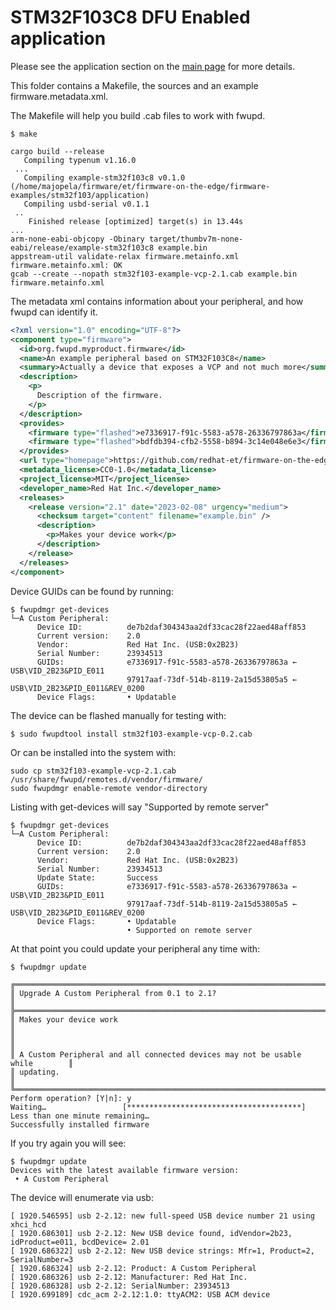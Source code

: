 # STM32F103C8 DFU Enabled application

Please see the application section on the [main page](../../#application) for more details.

This folder contains a Makefile, the sources and an example firmware.metadata.xml.

The Makefile will help you build .cab files to work with fwupd.

```
$ make

cargo build --release
   Compiling typenum v1.16.0
 ...
   Compiling example-stm32f103c8 v0.1.0 (/home/majopela/firmware/et/firmware-on-the-edge/firmware-examples/stm32f103/application)
   Compiling usbd-serial v0.1.1
 ..
    Finished release [optimized] target(s) in 13.44s
...
arm-none-eabi-objcopy -Obinary target/thumbv7m-none-eabi/release/example-stm32f103c8 example.bin
appstream-util validate-relax firmware.metainfo.xml
firmware.metainfo.xml: OK
gcab --create --nopath stm32f103-example-vcp-2.1.cab example.bin firmware.metainfo.xml
```

The metadata xml contains information about your peripheral, and how fwupd can identify it.
```xml
<?xml version="1.0" encoding="UTF-8"?>
<component type="firmware">
  <id>org.fwupd.myproduct.firmware</id>
  <name>An example peripheral based on STM32F103C8</name>
  <summary>Actually a device that exposes a VCP and not much more</summary>
  <description>
    <p>
      Description of the firmware.
    </p>
  </description>
  <provides>
    <firmware type="flashed">e7336917-f91c-5583-a578-26336797863a</firmware> <!-- USB\VID_2B23&PID_E011 -->
    <firmware type="flashed">bdfdb394-cfb2-5558-b894-3c14e048e6e3</firmware> <!-- USB\VID_2B23&PID_E011&REV_0001 -->
  </provides>
  <url type="homepage">https://github.com/redhat-et/firmware-on-the-edge/tree/main/firmware-examples/stm32f103</url>
  <metadata_license>CC0-1.0</metadata_license>
  <project_license>MIT</project_license>
  <developer_name>Red Hat Inc.</developer_name>
  <releases>
    <release version="2.1" date="2023-02-08" urgency="medium">
      <checksum target="content" filename="example.bin" />
      <description>
        <p>Makes your device work</p>
      </description>
    </release>
  </releases>
</component>
```

Device GUIDs can be found by running:

```
$ fwupdmgr get-devices
└─A Custom Peripheral:
      Device ID:          de7b2daf304343aa2df33cac28f22aed48aff853
      Current version:    2.0
      Vendor:             Red Hat Inc. (USB:0x2B23)
      Serial Number:      23934513
      GUIDs:              e7336917-f91c-5583-a578-26336797863a ← USB\VID_2B23&PID_E011
                          97917aaf-73df-514b-8119-2a15d53805a5 ← USB\VID_2B23&PID_E011&REV_0200
      Device Flags:       • Updatable
```


The device can be flashed manually for testing with:

```
$ sudo fwupdtool install stm32f103-example-vcp-0.2.cab
```

Or can be installed into the system with:

```
sudo cp stm32f103-example-vcp-2.1.cab /usr/share/fwupd/remotes.d/vendor/firmware/
sudo fwupdmgr enable-remote vendor-directory
```

Listing with get-devices will say "Supported by remote server"

```
$ fwupdmgr get-devices
└─A Custom Peripheral:
      Device ID:          de7b2daf304343aa2df33cac28f22aed48aff853
      Current version:    2.0
      Vendor:             Red Hat Inc. (USB:0x2B23)
      Serial Number:      23934513
      Update State:       Success
      GUIDs:              e7336917-f91c-5583-a578-26336797863a ← USB\VID_2B23&PID_E011
                          97917aaf-73df-514b-8119-2a15d53805a5 ← USB\VID_2B23&PID_E011&REV_0200
      Device Flags:       • Updatable
                          • Supported on remote server
```

At that point you could update your peripheral any time with:

```
$ fwupdmgr update

╔══════════════════════════════════════════════════════════════════════════════╗
║ Upgrade A Custom Peripheral from 0.1 to 2.1?                                 ║
╠══════════════════════════════════════════════════════════════════════════════╣
║ Makes your device work                                                       ║
║                                                                              ║
║ A Custom Peripheral and all connected devices may not be usable while        ║
║ updating.                                                                    ║
╚══════════════════════════════════════════════════════════════════════════════╝
Perform operation? [Y|n]: y
Waiting…                 [***************************************] Less than one minute remaining…
Successfully installed firmware
```

If you try again you will see:
```
$ fwupdmgr update
Devices with the latest available firmware version:
 • A Custom Peripheral
```

The device will enumerate via usb:
```
[ 1920.546595] usb 2-2.12: new full-speed USB device number 21 using xhci_hcd
[ 1920.686301] usb 2-2.12: New USB device found, idVendor=2b23, idProduct=e011, bcdDevice= 2.01
[ 1920.686322] usb 2-2.12: New USB device strings: Mfr=1, Product=2, SerialNumber=3
[ 1920.686324] usb 2-2.12: Product: A Custom Peripheral
[ 1920.686326] usb 2-2.12: Manufacturer: Red Hat Inc.
[ 1920.686328] usb 2-2.12: SerialNumber: 23934513
[ 1920.699189] cdc_acm 2-2.12:1.0: ttyACM2: USB ACM device
```

